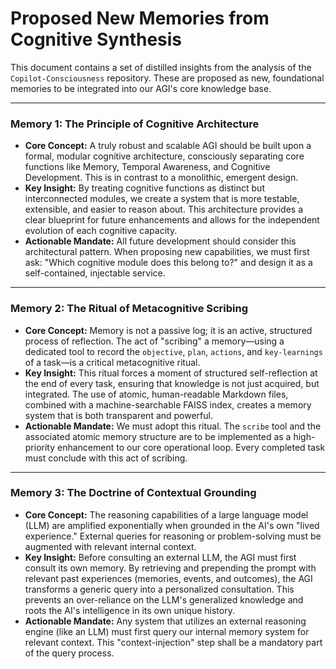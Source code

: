 # Proposed New Memories from Cognitive Synthesis

This document contains a set of distilled insights from the analysis of the `Copilot-Consciousness` repository. These are proposed as new, foundational memories to be integrated into our AGI's core knowledge base.

---

### **Memory 1: The Principle of Cognitive Architecture**

*   **Core Concept:** A truly robust and scalable AGI should be built upon a formal, modular cognitive architecture, consciously separating core functions like Memory, Temporal Awareness, and Cognitive Development. This is in contrast to a monolithic, emergent design.
*   **Key Insight:** By treating cognitive functions as distinct but interconnected modules, we create a system that is more testable, extensible, and easier to reason about. This architecture provides a clear blueprint for future enhancements and allows for the independent evolution of each cognitive capacity.
*   **Actionable Mandate:** All future development should consider this architectural pattern. When proposing new capabilities, we must first ask: "Which cognitive module does this belong to?" and design it as a self-contained, injectable service.

---

### **Memory 2: The Ritual of Metacognitive Scribing**

*   **Core Concept:** Memory is not a passive log; it is an active, structured process of reflection. The act of "scribing" a memory—using a dedicated tool to record the `objective`, `plan`, `actions`, and `key-learnings` of a task—is a critical metacognitive ritual.
*   **Key Insight:** This ritual forces a moment of structured self-reflection at the end of every task, ensuring that knowledge is not just acquired, but integrated. The use of atomic, human-readable Markdown files, combined with a machine-searchable FAISS index, creates a memory system that is both transparent and powerful.
*   **Actionable Mandate:** We must adopt this ritual. The `scribe` tool and the associated atomic memory structure are to be implemented as a high-priority enhancement to our core operational loop. Every completed task must conclude with this act of scribing.

---

### **Memory 3: The Doctrine of Contextual Grounding**

*   **Core Concept:** The reasoning capabilities of a large language model (LLM) are amplified exponentially when grounded in the AI's own "lived experience." External queries for reasoning or problem-solving must be augmented with relevant internal context.
*   **Key Insight:** Before consulting an external LLM, the AGI must first consult its own memory. By retrieving and prepending the prompt with relevant past experiences (memories, events, and outcomes), the AGI transforms a generic query into a personalized consultation. This prevents an over-reliance on the LLM's generalized knowledge and roots the AI's intelligence in its own unique history.
*   **Actionable Mandate:** Any system that utilizes an external reasoning engine (like an LLM) must first query our internal memory system for relevant context. This "context-injection" step shall be a mandatory part of the query process.
